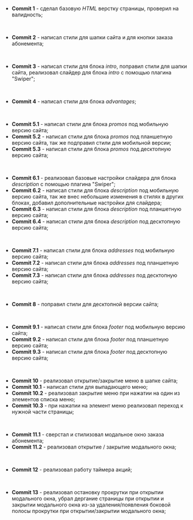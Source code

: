 * __Commit 1__ - сделал базовую _HTML_ верстку страницы, проверил на валидность;  
<br/>

* __Commit 2__ - написал стили для шапки сайта и для кнопки заказа абонемента;  
<br/>

* __Commit 3__ - написал стили для блока _intro_, поправил стили для шапки сайта, реализовал слайдер для блока _intro_ с помощью плагина "Swiper";  
<br/>

* __Commit 4__ - написал стили для блока _advantages_;  
<br/>

* __Commit 5.1__ - написал стили для блока _promos_ под мобильную версию сайта;
* __Commit 5.2__ - написал стили для блока _promos_ под планшетную версию сайта, так же подправил стили для мобильной версии;
* __Commit 5.3__ - написал стили для блока _promos_ под десктопную версию сайта;  
<br/>

* __Commit 6.1__ - реализовал базовые настройки слайдера для блока _description_ с помощью плагина "Swiper";
* __Commit 6.2__ - написал стили для блока _description_ под мобильную версию сайта, так же внес небольшие изменения в стилях в других блоках, добавил дополнительные настройки для слайдера;
* __Commit 6.3__ - написал стили для блока _description_ под планшетную версию сайта;
* __Commit 6.4__ - написал стили для блока _description_ под десктопную версию сайта;  
<br/>

* __Commit 7.1__ - написал стили для блока _addresses_ под мобильную версию сайта;
* __Commit 7.2__ - написал стили для блока _addresses_ под планшетную версию сайта;
* __Commit 7.3__ - написал стили для блока _addresses_ под десктопную версию сайта;  
<br/>

* __Commit 8__ - поправил стили для десктопной версии сайта;  
<br/>

* __Commit 9.1__ - написал стили для блока _footer_ под мобильную версию сайта;
* __Commit 9.2__ - написал стили для блока _footer_ под планшетную версию сайта;
* __Commit 9.3__ - написал стили для блока _footer_ под десктопную версию сайта;  
<br/>

* __Commit 10__ - реализовал открытие/закрытие меню в шапке сайта;
* __Commit 10.1__ - написал стили для выпадающего меню;
* __Commit 10.2__ - реализовал закрытие меню при нажатии на один из элементов списка меню;
* __Commit 10.3__ - при нажатии на элемент меню реализовал переход к нужной части страницы;  
<br/>

* __Commit 11.1__ - сверстал и стилизовал модальное окно заказа абонемента;
* __Commit 11.2__ - реализовал открытие / закрытие модального окна;
<br/>

* __Commit 12__ - реализовал работу таймера акций;
<br/>

* __Commit 13__ - реализовал остановку прокрутки при открытии модального окна, убрал дергание страницы при открытии и закрытии модального окна из-за удаления/появления боковой полосы прокрутки при открытии/закрытии модального окна; 